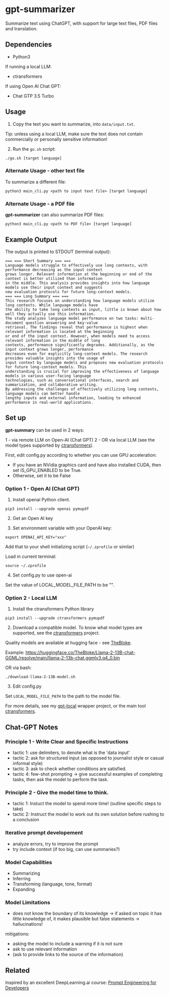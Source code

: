 # gpt-summarizer

Summarize text using ChatGPT, with support for large text files, PDF files and translation.

## Dependencies

- Python3

If running a local LLM:

- ctransformers

If using Open AI Chat GPT:

- Chat GTP 3.5 Turbo

## Usage

1. Copy the text you want to summarize, into `data/input.txt`.

Tip: unless using a local LLM, make sure the text does not contain commercially or personally sensitive information!

2. Run the `go.sh` script:

`./go.sh [target language]`

### Alternate Usage - other text file

To summarize a different file:

`python3 main_cli.py <path to input text file> [target language]`

### Alternate Usage - a PDF file

**gpt-summarizer** can also summarize PDF files:

`python3 main_cli.py <path to PDF file> [target language]`

## Example Output

The output is printed to STDOUT (terminal output):

```
=== === Short Summary === ===
Language models struggle to effectively use long contexts, with performance decreasing as the input context
grows longer. Relevant information at the beginning or end of the context is better utilized than information
in the middle. This analysis provides insights into how language models use their input context and suggests
new evaluation protocols for future long-context models.
=== === Long Summary === ===
This research focuses on understanding how language models utilize long contexts. While language models have
the ability to take long contexts as input, little is known about how well they actually use this information.
The study analyzes language model performance on two tasks: multi-document question answering and key-value
retrieval. The findings reveal that performance is highest when relevant information is located at the beginning
or end of the input context. However, when models need to access relevant information in the middle of long
contexts, performance significantly degrades. Additionally, as the input context grows longer, performance
decreases even for explicitly long-context models. The research provides valuable insights into the usage of
input context by language models and proposes new evaluation protocols for future long-context models. This
understanding is crucial for improving the effectiveness of language models in various user-facing language
technologies, such as conversational interfaces, search and summarization, and collaborative writing.
By addressing the challenges of effectively utilizing long contexts, language models can better handle
lengthy inputs and external information, leading to enhanced performance in real-world applications.
```

## Set up

**gpt-summary** can be used in 2 ways:

1 - via remote LLM on Open-AI (Chat GPT)
2 - OR via local LLM (see the model types supported by [ctransformers](https://github.com/marella/ctransformers)).

First, edit config.py according to whether you can use GPU acceleration:
- If you have an NVidia graphics card and have also installed CUDA, then set IS_GPU_ENABLED to be True.
- Otherwise, set it to be False


### Option 1 - Open AI (Chat GPT)

1. Install openai Python client.

```
pip3 install --upgrade openai pymupdf
```

2. Get an Open AI key

3. Set environment variable with your OpenAI key:

```
export OPENAI_API_KEY="xxx"
```

Add that to your shell initializing script (`~/.zprofile` or similar)

Load in current terminal:

```
source ~/.zprofile
```

4. Set config.py to use open-ai

Set the value of LOCAL_MODEL_FILE_PATH to be "".

### Option 2 - Local LLM

1. Install the ctransformers Python library


```
pip3 install --upgrade ctransformers pymupdf
```

2. Download a compatible model. To know what model types are supported, see the [ctransformers](https://github.com/marella/ctransformers) project.

Quality models are available at hugging face - see [TheBloke](https://huggingface.co/TheBloke).

Example: https://huggingface.co/TheBloke/Llama-2-13B-chat-GGML/resolve/main/llama-2-13b-chat.ggmlv3.q4_0.bin

OR via bash:

```
./download-llama-2-13B-model.sh
```

3. Edit config.py

Set `LOCAL_MODEL_FILE_PATH` to the path to the model file.

For more details, see my [gpt-local](LOCAL_MODEL_FILE_PATH) wrapper project, or the main tool [ctransformers](https://github.com/marella/ctransformers).

## Chat-GPT Notes

### Principle 1 - Write Clear and Specific Instructions

- tactic 1: use delimiters, to denote what is the 'data input'
- tactic 2: ask for structured input (as opposed to journalist style or casual informal style)
- tactic 3: ask to check whether conditions are satisfied.
- tactic 4: few-shot prompting -> give successful examples of completing tasks, then ask the model to perform the task.

### Principle 2 - Give the model time to think.

- tactic 1: Instuct the model to spend more time! (outline specific steps to take)
- tactic 2: Instruct the model to work out its own solution before rushing to a conclusion

### Iterative prompt developement

- analyze errors, try to improve the prompt
- try include context (if too big, can use summaries?)

### Model Capabilities

- Summarizing
- Inferring
- Transforming (language, tone, format)
- Expanding

### Model Limitations

- does not know the boundary of its knowledge -> if asked on topic it has little knowledge of, it makes plausible but false statements -> hallucinations!

mitigations:

- asking the model to include a warning if it is not sure
- ask to use relevant information
- (ask to provide links to the source of the information)

## Related

Inspired by an excellent DeepLearning.ai course: [Prompt Engineering for Developers](https://www.deeplearning.ai/short-courses/chatgpt-prompt-engineering-for-developers/)
